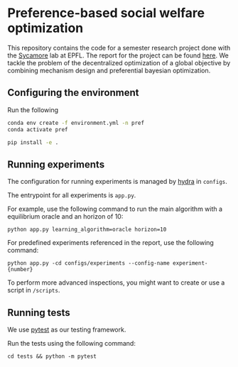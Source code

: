 # Preference-based social welfare optimization

This repository contains the code for a semester research project done with the [Sycamore](https://www.epfl.ch/labs/sycamore/) lab at EPFL. The report for the project can be found [here](https://github.com/Antoine-Bergerault/preference-based-social-welfare-optimization/blob/main/report.pdf).
We tackle the problem of the decentralized optimization of a global objective by combining mechanism design and preferential bayesian optimization.

## Configuring the environment

Run the following
```bash
conda env create -f environment.yml -n pref
conda activate pref

pip install -e .
```

## Running experiments

The configuration for running experiments is managed by [hydra](https://hydra.cc) in `configs`.

The entrypoint for all experiments is `app.py`.

For example, use the following command to run the main algorithm with a equilibrium oracle and an horizon of 10:
```
python app.py learning_algorithm=oracle horizon=10
```

For predefined experiments referenced in the report, use the following command:
```
python app.py -cd configs/experiments --config-name experiment-{number}
```

To perform more advanced inspections, you might want to create or use a script in `/scripts`.

## Running tests

We use [pytest](https://docs.pytest.org/en/8.0.x/) as our testing framework.

Run the tests using the following command:
```
cd tests && python -m pytest
```
